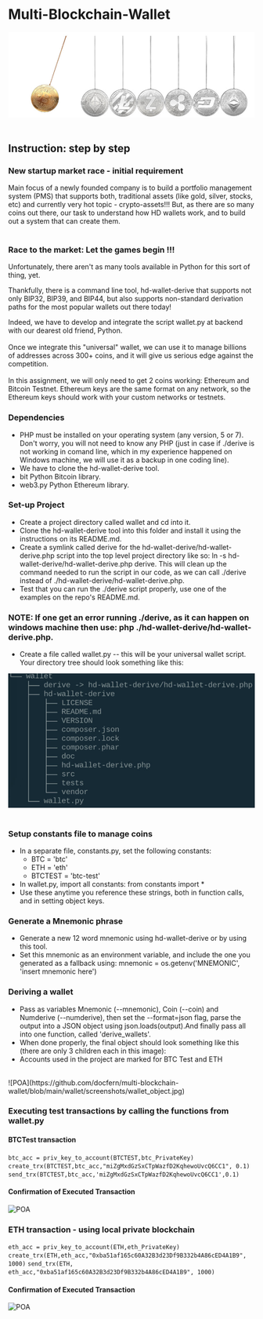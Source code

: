 # Multi-Blockchain-Wallet

![POA](https://github.com/docfern/multi-blockchain-wallet/blob/main/wallet/screenshots/newtons_coin_cradle.jpg)
<br>
<br>
## Instruction: step by step
### New startup market race - initial requirement
Main focus of a newly founded company is to build a portfolio management system (PMS) that supports both, traditional assets (like gold, silver, stocks, etc) and currently very hot topic - crypto-assets!!! But, as there are so many coins out there, our task to understand how HD wallets work, and to build out a system that can create them.<br>
<br>
### Race to the market: Let the games begin !!!
Unfortunately, there aren't as many tools available in Python for this sort of thing, yet.<br>

Thankfully, there is a command line tool, hd-wallet-derive that supports not only BIP32, BIP39, and BIP44, but also supports non-standard derivation paths for the most popular wallets out there today!<br>

Indeed, we have to develop and integrate the script wallet.py at backend with our dearest old friend, Python.<br>
<br>
Once we integrate this "universal" wallet, we can use it to manage billions of addresses across 300+ coins, and it will give us serious edge against the competition.<br>
<br>
In this assignment, we will only need to get 2 coins working: Ethereum and Bitcoin Testnet. Ethereum keys are the same format on any network, so the Ethereum keys should work with your custom networks or testnets.

### Dependencies

- PHP must be installed on your operating system (any version, 5 or 7). Don't worry, you will not need to know any PHP (just in case if ./derive is not working in comand line, which in my experience happened on Windows machine, we will use it as a backup in one coding line).
- We have to clone the hd-wallet-derive tool.
- bit Python Bitcoin library.
- web3.py Python Ethereum library.

### Set-up Project

- Create a project directory called wallet and cd into it.
- Clone the hd-wallet-derive tool into this folder and install it using the instructions on its README.md.
- Create a symlink called derive for the hd-wallet-derive/hd-wallet-derive.php script into the top level project directory like so: ln -s hd-wallet-derive/hd-wallet-derive.php derive. This will clean up the command needed to run the script in our code, as we can call ./derive instead of ./hd-wallet-derive/hd-wallet-derive.php.
- Test that you can run the ./derive script properly, use one of the examples on the repo's README.md.

### NOTE: If one get an error running ./derive, as it can happen on windows machine then use: php ./hd-wallet-derive/hd-wallet-derive.php.
- Create a file called wallet.py -- this will be your universal wallet script.
Your directory tree should look something like this:

![POA](https://github.com/docfern/multi-blockchain-wallet/blob/main/wallet/screenshots/tree.jpg)
<br>
<br>
### Setup constants file to manage coins
- In a separate file, constants.py, set the following constants:
  - BTC = 'btc'
  - ETH = 'eth'
  - BTCTEST = 'btc-test'
- In wallet.py, import all constants: from constants import *
- Use these anytime you reference these strings, both in function calls, and in setting object keys.

### Generate a Mnemonic phrase
- Generate a new 12 word mnemonic using hd-wallet-derive or by using this tool.
- Set this mnemonic as an environment variable, and include the one you generated as a fallback using: mnemonic = os.getenv('MNEMONIC', 'insert mnemonic here')

### Deriving a wallet
- Pass as variables Mnemonic (--mnemonic), Coin (--coin) and Numderive (--numderive), then set the --format=json flag, parse the output into a JSON object using json.loads(output).And finally pass all into one function, called 'derive_wallets'.
- When done properly, the final object should look something like this (there are only 3 children each in this image):
- Accounts used in the project are marked for BTC Test and ETH<br> 
<br>
![POA](https://github.com/docfern/multi-blockchain-wallet/blob/main/wallet/screenshots/wallet_object.jpg)

### Executing test transactions by calling the functions from wallet.py
#### BTCTest transaction
```btc_acc = priv_key_to_account(BTCTEST,btc_PrivateKey) ``` ```create_trx(BTCTEST,btc_acc,"miZgMxdGzSxCTpWazfD2KqhewoUvcQ6CC1", 0.1)``` ```send_trx(BTCTEST,btc_acc,'miZgMxdGzSxCTpWazfD2KqhewoUvcQ6CC1',0.1)```
<br>
#### Confirmation of Executed Transaction

![POA](https://github.com/docfern/multi-blockchain-wallet/blob/main/wallet/screenshots/bit_confirm.jpg)

### ETH transaction - using local private blockchain
```eth_acc = priv_key_to_account(ETH,eth_PrivateKey) ```
```create_trx(ETH,eth_acc,"0xba51af165c60A32B3d23Df9B332b4A86cED4A1B9", 1000)``` 
```send_trx(ETH, eth_acc,"0xba51af165c60A32B3d23Df9B332b4A86cED4A1B9", 1000)```
#### Confirmation of Executed Transaction

![POA](https://github.com/docfern/multi-blockchain-wallet/blob/main/wallet/screenshots/eth_trans_config.jpg)
